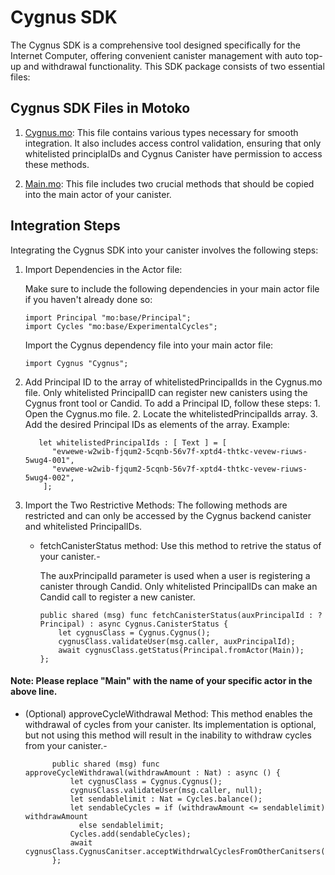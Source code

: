 # Cygnus SDK

The Cygnus SDK is a comprehensive tool designed specifically for the Internet Computer, offering convenient canister management with auto top-up and withdrawal functionality. This SDK package consists of two essential files:

## Cygnus SDK Files in Motoko

1. [Cygnus.mo](https://github.com/CygnusIC/SDK/blob/master/motoko/Cygnus.mo "Cygnus.mo"): This file contains various types necessary for smooth integration. It also includes access control validation, ensuring that only whitelisted principlaIDs and Cygnus Canister have permission to access these methods.

2. [Main.mo](https://github.com/CygnusIC/SDK/blob/master/motoko/Actor.mo "Actor.mo"): This file includes two crucial methods that should be copied into the main actor of your canister.

## Integration Steps

Integrating the Cygnus SDK into your canister involves the following steps:

1. Import Dependencies in the Actor file:

   Make sure to include the following dependencies in your main actor file if you haven't already done so:

   ```motoko
   import Principal "mo:base/Principal";
   import Cycles "mo:base/ExperimentalCycles";
   ```

   Import the Cygnus dependency file into your main actor file:

   ```motoko
   import Cygnus "Cygnus";
   ```

2. Add Principal ID to the array of whitelistedPrincipalIds in the Cygnus.mo file.
   Only whitelisted PrincipalID can register new canisters using the Cygnus front tool or Candid.
   To add a Principal ID, follow these steps: 1. Open the Cygnus.mo file. 2. Locate the whitelistedPrincipalIds array. 3. Add the desired Principal IDs as elements of the array.
   Example:

   ```motoko
      let whitelistedPrincipalIds : [ Text ] = [
         "evwewe-w2wib-fjqum2-5cqnb-56v7f-xptd4-thtkc-vevew-riuws-5wug4-001",
         "evwewe-w2wib-fjqum2-5cqnb-56v7f-xptd4-thtkc-vevew-riuws-5wug4-002",
       ];
   ```

3. Import the Two Restrictive Methods:
   The following methods are restricted and can only be accessed by the Cygnus backend canister and whitelisted PrincipalIDs.

   - fetchCanisterStatus method: Use this method to retrive the status of your canister.-

     The auxPrincipalId parameter is used when a user is registering a canister through Candid. Only whitelisted PrincipalIDs can make an Candid call to register a new canister.

     ```motoko
     public shared (msg) func fetchCanisterStatus(auxPrincipalId : ?Principal) : async Cygnus.CanisterStatus {
         let cygnusClass = Cygnus.Cygnus();
         cygnusClass.validateUser(msg.caller, auxPrincipalId);
         await cygnusClass.getStatus(Principal.fromActor(Main));
     };
     ```

#### Note: Please replace "Main" with the name of your specific actor in the above line.

- (Optional) approveCycleWithdrawal Method: This method enables the withdrawal of cycles from your canister. Its implementation is optional, but not using this method will result in the inability to withdraw cycles from your canister.-
  ```motoko
        public shared (msg) func approveCycleWithdrawal(withdrawAmount : Nat) : async () {
            let cygnusClass = Cygnus.Cygnus();
            cygnusClass.validateUser(msg.caller, null);
            let sendablelimit : Nat = Cycles.balance();
            let sendableCycles = if (withdrawAmount <= sendablelimit) withdrawAmount
              else sendablelimit;
            Cycles.add(sendableCycles);
            await cygnusClass.CygnusCanitser.acceptWithdrwalCyclesFromOtherCanitsers();
        };
  ```
